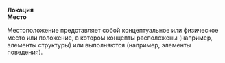 **Локация** <br>
**Место**

Местоположение представляет собой концептуальное или физическое место или положение, в котором концепты расположены (например, элементы структуры) или выполняются (например, элементы поведения).
